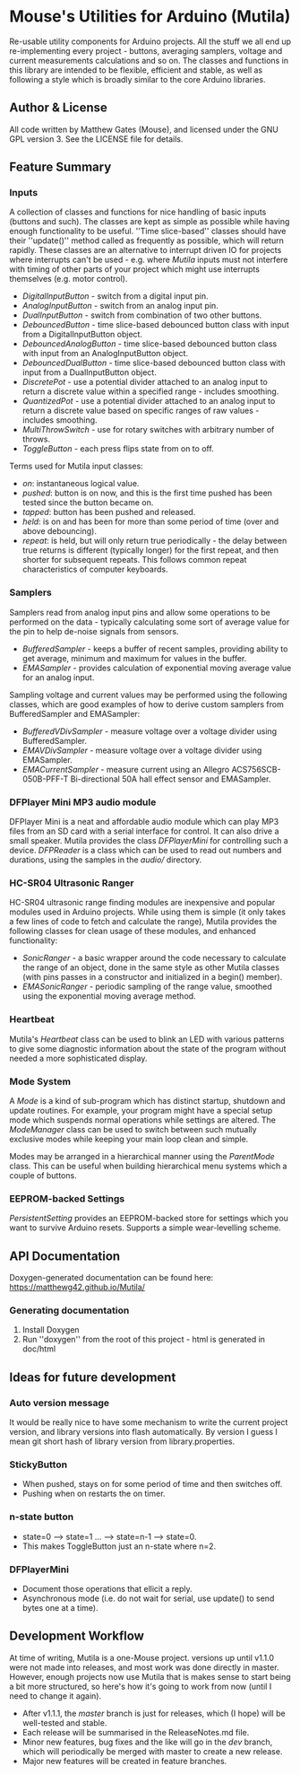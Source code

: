 
# Mouse's Utilities for Arduino (Mutila)

Re-usable utility components for Arduino projects. All the stuff we all end up re-implementing every project - buttons, averaging samplers, voltage and current measurements calculations and so on. The classes and functions in this library are intended to be flexible, efficient and stable, as well as following a style which is broadly similar to the core Arduino libraries.

## Author & License

All code written by Matthew Gates (Mouse), and licensed under the GNU GPL version 3. See the LICENSE file for details.

## Feature Summary

### Inputs

A collection of classes and functions for nice handling of basic inputs (buttons and such). The classes are kept as simple as possible while having enough functionality to be useful. ''Time slice-based'' classes should have their ''update()'' method called as frequently as possible, which will return rapidly. These classes are an alternative to interrupt driven IO for projects where interrupts can't be used - e.g. where *Mutila* inputs must not interfere with timing of other parts of your project which might use interrupts themselves (e.g. motor control).

* *DigitalInputButton* - switch from a digital input pin.
* *AnalogInputButton* - switch from an analog input pin.
* *DualInputButton* - switch from combination of two other buttons.
* *DebouncedButton* - time slice-based debounced button class with input from a DigitalInputButton object.
* *DebouncedAnalogButton* - time slice-based debounced button class with input from an AnalogInputButton object.
* *DebouncedDualButton* - time slice-based debounced button class with input from a DualInputButton object.
* *DiscretePot* - use a potential divider attached to an analog input to return a discrete value within a specified range - includes smoothing.
* *QuantizedPot* - use a potential divider attached to an analog input to return a discrete value based on specific ranges of raw values - includes smoothing.
* *MultiThrowSwitch* - use for rotary switches with arbitrary number of throws.
* *ToggleButton* - each press flips state from on to off.

Terms used for Mutila input classes:

* *on*: instantaneous logical value.
* *pushed*: button is on now, and this is the first time pushed has been tested since the button became on.
* *tapped*: button has been pushed and released.
* *held*: is on and has been for more than some period of time (over and above debouncing).
* *repeat*: is held, but will only return true periodically - the delay between true returns is different (typically longer) for the first repeat, and then shorter for subsequent repeats. This follows common repeat characteristics of computer keyboards.

### Samplers

Samplers read from analog input pins and allow some operations to be performed on the data - typically calculating some sort of average value for the pin to help de-noise signals from sensors.

* *BufferedSampler* - keeps a buffer of recent samples, providing ability to get average, minimum and maximum for values in the buffer.
* *EMASampler* - provides calculation of exponential moving average value for an analog input.

Sampling voltage and current values may be performed using the following classes, which are good examples of how to derive custom samplers from BufferedSampler and EMASampler:

* *BufferedVDivSampler* - measure voltage over a voltage divider using BufferedSampler.
* *EMAVDivSampler* - measure voltage over a voltage divider using EMASampler.
* *EMACurrentSampler* - measure current using an Allegro ACS756SCB-050B-PFF-T Bi-directional 50A hall effect sensor and EMASampler.

### DFPlayer Mini MP3 audio module

DFPlayer Mini is a neat and affordable audio module which can play MP3 files from an SD card with a serial interface for control. It can also drive a small speaker. Mutila provides the class *DFPlayerMini* for controlling such a device. *DFPReader* is a class which can be used to read out numbers and durations, using the samples in the *audio/* directory.

### HC-SR04 Ultrasonic Ranger

HC-SR04 ultrasonic range finding modules are inexpensive and popular modules used in Arduino projects. While using them is simple (it only takes a few lines of code to fetch and calculate the range), Mutila provides the following classes for clean usage of these modules, and enhanced functionality:

* *SonicRanger* - a basic wrapper around the code necessary to calculate the range of an object, done in the same style as other Mutila classes (with pins passes in a constructor and initialized in a begin() member).
* *EMASonicRanger* - periodic sampling of the range value, smoothed using the exponential moving average method.

### Heartbeat

Mutila's *Heartbeat* class can be used to blink an LED with various patterns to give some diagnostic information about the state of the program without needed a more sophisticated display.

### Mode System

A *Mode* is a kind of sub-program which has distinct startup, shutdown and update routines.  For example, your program might have a special setup mode which suspends normal operations while settings are altered. The *ModeManager* class can be used to switch between such mutually exclusive modes while keeping your main loop clean and simple. 

Modes may be arranged in a hierarchical manner using the *ParentMode* class. This can be useful when building hierarchical menu systems which a couple of buttons.

### EEPROM-backed Settings

*PersistentSetting* provides an EEPROM-backed store for settings which you want to survive Arduino resets. Supports a simple wear-levelling scheme.

## API Documentation

Doxygen-generated documentation can be found here: https://matthewg42.github.io/Mutila/

### Generating documentation

1.  Install Doxygen
2.  Run ''doxygen'' from the root of this project - html is generated in doc/html

## Ideas for future development

### Auto version message

It would be really nice to have some mechanism to write the current project version, and library versions into flash automatically.  By version I guess I mean git short hash of library version from library.properties.

### StickyButton

* When pushed, stays on for some period of time and then switches off.
* Pushing when on restarts the on timer.

### n-state button

* state=0 --> state=1 ... --> state=n-1 --> state=0.
* This makes ToggleButton just an n-state where n=2.

### DFPlayerMini

* Document those operations that ellicit a reply.
* Asynchronous mode (i.e. do not wait for serial, use update() to send bytes one at a time).

## Development Workflow

At time of writing, Mutila is a one-Mouse project. versions up until v1.1.0 were not made into releases, and most work was done directly in master. However, enough projects now use Mutila that is makes sense to start being a bit more structured, so here's how it's going to work from now (until I need to change it again).

* After v1.1.1, the *master* branch is just for releases, which (I hope) will be well-tested and stable.
* Each release will be summarised in the ReleaseNotes.md file.
* Minor new features, bug fixes and the like will go in the *dev* branch, which will periodically be merged with master to create a new release.
* Major new features will be created in feature branches.

